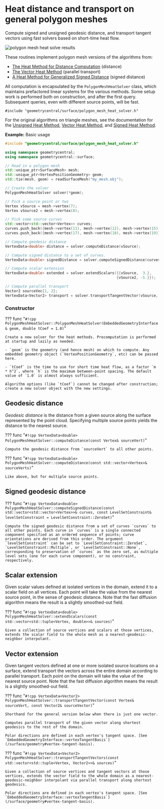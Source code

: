# Heat distance and transport on general polygon meshes

Compute signed and unsigned geodesic distance, and transport tangent vectors using fast solvers based on short-time heat flow.

![polygon mesh heat solve results](/media/polygon_heat_solvers.png)

These routines implement polygon mesh versions of the algorithms from:

- [The Heat Method for Distance Computation](http://www.cs.cmu.edu/~kmcrane/Projects/HeatMethod/index.html) (distance)
- [The Vector Heat Method](https://nmwsharp.com/research/vector-heat-method) (parallel transport)
- [A Heat Method for Generalized Signed Distance](https://nzfeng.github.io/research/SignedHeatMethod/index.html) (signed distance)

All computation is encapsulated by the `PolygonMeshHeatSolver` class, which maintains prefactored linear systems for the various methods. Some setup work is performed both on construction, and after the first query. Subsequent queries, even with different source points, will be fast.

`#include "geometrycentral/surface/polygon_mesh_heat_solver.h"`

For the original algorithms on triangle meshes, see the documentation for the [Unsigned Heat Method](/surface/algorithms/geodesic_distance/#heat-method-for-distance), [Vector Heat Method](/surface/algorithms/vector_heat_method), and [Signed Heat Method](/surface/algorithms/signed_heat_method).

**Example:** Basic usage

```cpp
#include "geometrycentral/surface/polygon_mesh_heat_solver.h"

using namespace geometrycentral;
using namespace geometrycentral::surface;

// Read in a polygon mesh
std::unique_ptr<SurfaceMesh> mesh;
std::unique_ptr<VertexPositionGeometry> geom;
std::tie(mesh, geom) = readSurfaceMesh("my_mesh.obj");

// Create the solver
PolygonMeshHeatSolver solver(*geom);

// Pick a source point or two
Vertex vSource = mesh->vertex(7);
Vertex vSource2 = mesh->vertex(8);

// Pick some source curves
std::vector<std::vector<Vertex>> curves;
curves.push_back({mesh->vertex(11), mesh->vertex(12), mesh->vertex(15), mesh->vertex(14), mesh->vertex(13)});
curves.push_back({mesh->vertex(17), mesh->vertex(18), mesh->vertex(19)});

// Compute geodesic distance
VertexData<double> distance = solver.computeDistance(vSource);

// Compute signed distance to a set of curves.
VertexData<double> signedDistance = solver.computeSignedDistance(curves);

// Compute scalar extension
VertexData<double> extended = solver.extendScalars({{vSource,  3.},
                                                   {vSource2, -5.}});

// Compute parallel transport
Vector2 sourceVec{1, 2};
VertexData<Vector2> transport = solver.transportTangentVector(vSource, sourceVec);
```

### Constructor

??? func "`#!cpp PolygonMeshHeatSolver::PolygonMeshHeatSolver(EmbeddedGeometryInterface& geom, double tCoef = 1.0)`"

    Create a new solver for the heat methods. Precomputation is performed at startup and lazily as needed.

    - `geom` is the geometry (and hence mesh) on which to compute. Any embedded geometry object (`VertexPositionGeometry`, etc) can be passed here.

    - `tCoef` is the time to use for short time heat flow, as a factor `m * h^2`, where `h` is the maximum between-point spacing. The default value of `1.0` is almost always sufficient.

    Algorithm options (like `tCoef`) cannot be changed after construction; create a new solver object with the new settings.


## Geodesic distance

_Geodesic distance_ is the distance from a given source along the surface represented by the point cloud. Specifying multiple source points yields the distance to the nearest source.

??? func "`#!cpp VertexData<double> PolygonMeshHeatSolver::computeDistance(const Vertex& sourceVert)`"

    Compute the geodesic distance from `sourceVert` to all other points.

??? func "`#!cpp VertexData<double> PolygonMeshHeatSolver::computeDistance(const std::vector<Vertex>& sourceVerts)`"

    Like above, but for multiple source points.

## Signed geodesic distance

??? func "`#!cpp VertexData<double> PolygonMeshHeatSolver::computeSignedDistance(const std::vector<std::vector<Vertex>>& curves, const LevelSetConstraint& levelSetConstraint = LevelSetConstraint::ZeroSet)`"

    Compute the signed geodesic distance from a set of curves `curves` to all other points. Each curve in `curves` is a single connected component specified as an ordered sequence of points; curve orientations are derived from this order. The argument `levelSetConstraint` can be set to `LevelSetConstraint::ZeroSet`, `LevelSetConstraint::Multiple`, or `LevelSetConstraint::None`, corresponding to preservation of `curves` as the zero set, as multiple level sets (one for each curve component), or no constraint, respectively. 

## Scalar extension

Given scalar values defined at isolated vertices in the domain, extend it to a scalar field on all vertices. Each point will take the value from the nearest source point, in the sense of geodesic distance. Note that the fast diffusion algorithm means the result is a slightly smoothed-out field.

??? func "`#!cpp VertexData<double> PolygonMeshHeatSolver::extendScalars(const std::vector<std::tuple<Vertex, double>>& sources)`"

    Given a collection of source vertices and scalars at those vertices, extends the scalar field to the whole mesh as a nearest-geodesic-neighbor interpolant.


## Vector extension

Given tangent vectors defined at one or more isolated source locations on a surface, extend transport the vectors across the entire domain according to parallel transport. Each point on the domain will take the value of the nearest source point.  Note that the fast diffusion algorithm means the result is a slightly smoothed-out field.

??? func "`#!cpp VertexData<Vector2> PolygonMeshHeatSolver::transportTangentVector(const Vertex& sourceVert, const Vector2& sourceVector)`"

    Shorthand for the general version below when there is just one vector.

    Computes parallel transport of the given vector along shortest geodesics to the rest of the domain.

    Polar directions are defined in each vertex's tangent space. [See `EmbeddedGeometryInterface::vertexTangentBasis`](/surface/geometry#vertex-tangent-basis).

??? func "`#!cpp VertexData<Vector2> PolygonMeshHeatSolver::transportTangentVectors(const std::vector<std::tuple<Vertex, Vector2>>& sources)`"

    Given a collection of source vertices and tangent vectors at those vertices, extends the vector field to the whole domain as a nearest-geodesic-neighbor interpolant via parallel transport along shortest geodesics.
    
    Polar directions are defined in each vertex's tangent space. [See `EmbeddedGeometryInterface::vertexTangentBasis`](/surface/geometry#vertex-tangent-basis).
